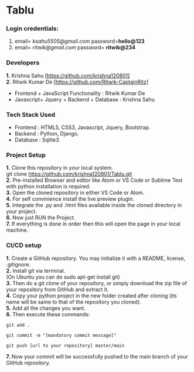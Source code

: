 # Tablu
### Login credentials:
1.  email= _ksahu5505@gmail.com_
    password=**hello@123**
2. email= _ritwik@gmail.com_
    password= **ritwik@234**

### Developers
**1.** Krishna Sahu [https://github.com/krishna120801]<br>
**2.** Ritwik Kumar De [https://github.com/Ritwik-CaptainRitz]<br>
<ul>
<li>Frontend + JavaScript Functionality : Ritwik Kumar De
<li>Javascript+ Jquery + Backend + Database : Krishna Sahu
</ul>

### Tech Stack Used
<ul>
<li>Frontend : HTML5, CSS3, Javascript, Jquery, Bootstrap.
<li>Backend : Python, Django.
<li>Database : Sqlite3.
</ul>

### Project Setup
**1.** Clone this repository in your local system. <br>
git clone https://github.com/krishna120801/Tablu.git <br>
**2.** Pre-installed Browser and editor like Atom or VS Code or Sublime Text with python installation is required. <br>
**3.** Open the cloned repository in either VS Code or Atom. <br>
**4.** For self convinience install the live preview plugin. <br>
**5.** Integrate the .py and .html files available inside the cloned directory in your project. <br>
**6.** Now just RUN the Project. <br>
**7.** If everything is done in order then this will open the page in your local machine. <br>
### CI/CD setup
**1.** Create a GitHub repository. You may initialize it with a README, license, .gitignore. <br>
**2.** Install git via terminal. <br>
(On Ubuntu you can do sudo apt-get install git) <br>
**3.** Then do a git clone of your repository, or simply download the zip file of your repository from GitHub and extract it.<br>
**4.** Copy your python project in the new folder created after cloning (its name will be same to that of the repository you cloned). <br>
**5.** Add all the changes you want. <br>
**6.** Then execute these commands:
```
git add . 

git commit -m "[mandatory commit message]" 

git push [url to your repository] master/main 
```
**7.** Now your commit will be successfully pushed to the main branch of your GitHub repository.
